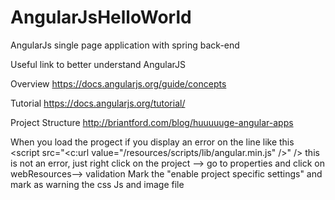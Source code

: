# AngularJsHelloWorld
AngularJs single page application with spring back-end 

Useful link to better understand AngularJS

Overview
https://docs.angularjs.org/guide/concepts

Tutorial 
https://docs.angularjs.org/tutorial/

Project Structure
http://briantford.com/blog/huuuuuge-angular-apps



When you load the progect if you display an error on the line like this   
	<script src="<c:url value="/resources/scripts/lib/angular.min.js" />" />
this is not an error, just right click on the project --> go to properties and click on webResources--> validation
Mark the "enable project specific settings" and mark as warning the css Js and image file


